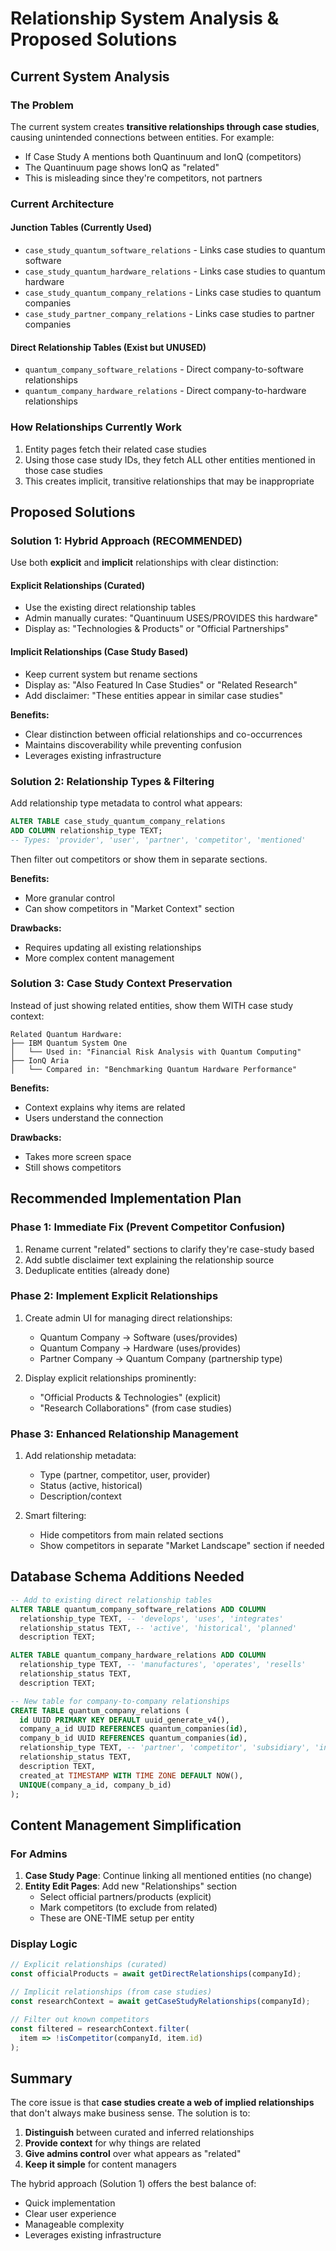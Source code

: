 # Relationship System Analysis & Proposed Solutions

## Current System Analysis

### The Problem
The current system creates **transitive relationships through case studies**, causing unintended connections between entities. For example:
- If Case Study A mentions both Quantinuum and IonQ (competitors)
- The Quantinuum page shows IonQ as "related" 
- This is misleading since they're competitors, not partners

### Current Architecture

#### Junction Tables (Currently Used)
- `case_study_quantum_software_relations` - Links case studies to quantum software
- `case_study_quantum_hardware_relations` - Links case studies to quantum hardware  
- `case_study_quantum_company_relations` - Links case studies to quantum companies
- `case_study_partner_company_relations` - Links case studies to partner companies

#### Direct Relationship Tables (Exist but UNUSED)
- `quantum_company_software_relations` - Direct company-to-software relationships
- `quantum_company_hardware_relations` - Direct company-to-hardware relationships

### How Relationships Currently Work
1. Entity pages fetch their related case studies
2. Using those case study IDs, they fetch ALL other entities mentioned in those case studies
3. This creates implicit, transitive relationships that may be inappropriate

## Proposed Solutions

### Solution 1: Hybrid Approach (RECOMMENDED)
Use both **explicit** and **implicit** relationships with clear distinction:

#### Explicit Relationships (Curated)
- Use the existing direct relationship tables
- Admin manually curates: "Quantinuum USES/PROVIDES this hardware"
- Display as: "Technologies & Products" or "Official Partnerships"

#### Implicit Relationships (Case Study Based)
- Keep current system but rename sections
- Display as: "Also Featured In Case Studies" or "Related Research"
- Add disclaimer: "These entities appear in similar case studies"

**Benefits:**
- Clear distinction between official relationships and co-occurrences
- Maintains discoverability while preventing confusion
- Leverages existing infrastructure

### Solution 2: Relationship Types & Filtering
Add relationship type metadata to control what appears:

```sql
ALTER TABLE case_study_quantum_company_relations 
ADD COLUMN relationship_type TEXT;
-- Types: 'provider', 'user', 'partner', 'competitor', 'mentioned'
```

Then filter out competitors or show them in separate sections.

**Benefits:**
- More granular control
- Can show competitors in "Market Context" section

**Drawbacks:**
- Requires updating all existing relationships
- More complex content management

### Solution 3: Case Study Context Preservation
Instead of just showing related entities, show them WITH case study context:

```
Related Quantum Hardware:
├── IBM Quantum System One
│   └── Used in: "Financial Risk Analysis with Quantum Computing"
├── IonQ Aria  
│   └── Compared in: "Benchmarking Quantum Hardware Performance"
```

**Benefits:**
- Context explains why items are related
- Users understand the connection

**Drawbacks:**
- Takes more screen space
- Still shows competitors

## Recommended Implementation Plan

### Phase 1: Immediate Fix (Prevent Competitor Confusion)
1. Rename current "related" sections to clarify they're case-study based
2. Add subtle disclaimer text explaining the relationship source
3. Deduplicate entities (already done)

### Phase 2: Implement Explicit Relationships
1. Create admin UI for managing direct relationships:
   - Quantum Company → Software (uses/provides)
   - Quantum Company → Hardware (uses/provides)
   - Partner Company → Quantum Company (partnership type)

2. Display explicit relationships prominently:
   - "Official Products & Technologies" (explicit)
   - "Research Collaborations" (from case studies)

### Phase 3: Enhanced Relationship Management
1. Add relationship metadata:
   - Type (partner, competitor, user, provider)
   - Status (active, historical)
   - Description/context

2. Smart filtering:
   - Hide competitors from main related sections
   - Show competitors in separate "Market Landscape" section if needed

## Database Schema Additions Needed

```sql
-- Add to existing direct relationship tables
ALTER TABLE quantum_company_software_relations ADD COLUMN
  relationship_type TEXT, -- 'develops', 'uses', 'integrates'
  relationship_status TEXT, -- 'active', 'historical', 'planned'
  description TEXT;

ALTER TABLE quantum_company_hardware_relations ADD COLUMN
  relationship_type TEXT, -- 'manufactures', 'operates', 'resells'
  relationship_status TEXT,
  description TEXT;

-- New table for company-to-company relationships
CREATE TABLE quantum_company_relations (
  id UUID PRIMARY KEY DEFAULT uuid_generate_v4(),
  company_a_id UUID REFERENCES quantum_companies(id),
  company_b_id UUID REFERENCES quantum_companies(id),
  relationship_type TEXT, -- 'partner', 'competitor', 'subsidiary', 'investor'
  relationship_status TEXT,
  description TEXT,
  created_at TIMESTAMP WITH TIME ZONE DEFAULT NOW(),
  UNIQUE(company_a_id, company_b_id)
);
```

## Content Management Simplification

### For Admins
1. **Case Study Page**: Continue linking all mentioned entities (no change)
2. **Entity Edit Pages**: Add new "Relationships" section
   - Select official partners/products (explicit)
   - Mark competitors (to exclude from related)
   - These are ONE-TIME setup per entity

### Display Logic
```typescript
// Explicit relationships (curated)
const officialProducts = await getDirectRelationships(companyId);

// Implicit relationships (from case studies)  
const researchContext = await getCaseStudyRelationships(companyId);

// Filter out known competitors
const filtered = researchContext.filter(
  item => !isCompetitor(companyId, item.id)
);
```

## Summary

The core issue is that **case studies create a web of implied relationships** that don't always make business sense. The solution is to:

1. **Distinguish** between curated and inferred relationships
2. **Provide context** for why things are related  
3. **Give admins control** over what appears as "related"
4. **Keep it simple** for content managers

The hybrid approach (Solution 1) offers the best balance of:
- Quick implementation
- Clear user experience
- Manageable complexity
- Leverages existing infrastructure